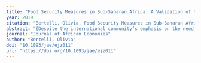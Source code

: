 ```yaml
---
title: "Food Security Measures in Sub-Saharan Africa. A Validation of the LSMS-ISA Scale"
year: 2019
citation: "Bertelli, Olivia, Food Security Measures in Sub-Saharan Africa. A Validation of the LSMS-ISA Scale, Journal of African Economies, 2019"
abstract: "{Despite the international community’s emphasis on the need to achieve food security, there is still much debate surrounding its measurement, due mainly to its multidimensional aspects. This paper investigates the capacity of a new type of measure, food security scales, to capture dimensions of food security that other measures, such as food expenditures, caloric availability and food diversity, may miss. Drawing on nationally representative household panel data from Malawi, Nigeria and Tanzania, I find that the scale is a useful complementary measure to standard measures. Cross-section and panel analysis shows that the scale provides further insights into food vulnerability and coping strategies characteristic of food insecurity, dimensions not captured by the standard measures.}"
journal: "Journal of African Economies"
author: "Bertelli, Olivia"
doi: "10.1093/jae/ejz011"
url: "https://doi.org/10.1093/jae/ejz011"
---
```

